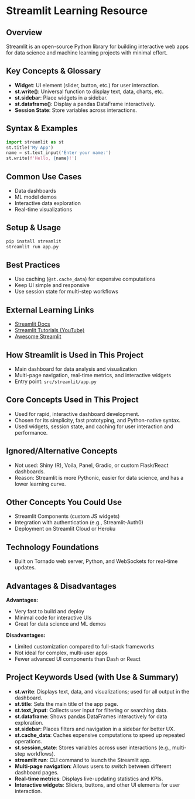 # Streamlit Learning Resource

## Overview
Streamlit is an open-source Python library for building interactive web apps for data science and machine learning projects with minimal effort.

## Key Concepts & Glossary
- **Widget**: UI element (slider, button, etc.) for user interaction.
- **st.write()**: Universal function to display text, data, charts, etc.
- **st.sidebar**: Place widgets in a sidebar.
- **st.dataframe()**: Display a pandas DataFrame interactively.
- **Session State**: Store variables across interactions.

## Syntax & Examples
```python
import streamlit as st
st.title('My App')
name = st.text_input('Enter your name:')
st.write(f'Hello, {name}!')
```

## Common Use Cases
- Data dashboards
- ML model demos
- Interactive data exploration
- Real-time visualizations

## Setup & Usage
```bash
pip install streamlit
streamlit run app.py
```

## Best Practices
- Use caching (`@st.cache_data`) for expensive computations
- Keep UI simple and responsive
- Use session state for multi-step workflows

## External Learning Links
- [Streamlit Docs](https://docs.streamlit.io/)
- [Streamlit Tutorials (YouTube)](https://www.youtube.com/results?search_query=streamlit+tutorial)
- [Awesome Streamlit](https://github.com/MarcSkovMadsen/awesome-streamlit)

## How Streamlit is Used in This Project
- Main dashboard for data analysis and visualization
- Multi-page navigation, real-time metrics, and interactive widgets
- Entry point: `src/streamlit/app.py` 

## Core Concepts Used in This Project
- Used for rapid, interactive dashboard development.
- Chosen for its simplicity, fast prototyping, and Python-native syntax.
- Used widgets, session state, and caching for user interaction and performance.

## Ignored/Alternative Concepts
- Not used: Shiny (R), Voila, Panel, Gradio, or custom Flask/React dashboards.
- Reason: Streamlit is more Pythonic, easier for data science, and has a lower learning curve.

## Other Concepts You Could Use
- Streamlit Components (custom JS widgets)
- Integration with authentication (e.g., Streamlit-Auth0)
- Deployment on Streamlit Cloud or Heroku

## Technology Foundations
- Built on Tornado web server, Python, and WebSockets for real-time updates.

## Advantages & Disadvantages
**Advantages:**
- Very fast to build and deploy
- Minimal code for interactive UIs
- Great for data science and ML demos

**Disadvantages:**
- Limited customization compared to full-stack frameworks
- Not ideal for complex, multi-user apps
- Fewer advanced UI components than Dash or React 

## Project Keywords Used (with Use & Summary)
- **st.write**: Displays text, data, and visualizations; used for all output in the dashboard.
- **st.title**: Sets the main title of the app page.
- **st.text_input**: Collects user input for filtering or searching data.
- **st.dataframe**: Shows pandas DataFrames interactively for data exploration.
- **st.sidebar**: Places filters and navigation in a sidebar for better UX.
- **st.cache_data**: Caches expensive computations to speed up repeated operations.
- **st.session_state**: Stores variables across user interactions (e.g., multi-step workflows).
- **streamlit run**: CLI command to launch the Streamlit app.
- **Multi-page navigation**: Allows users to switch between different dashboard pages.
- **Real-time metrics**: Displays live-updating statistics and KPIs.
- **Interactive widgets**: Sliders, buttons, and other UI elements for user interaction. 